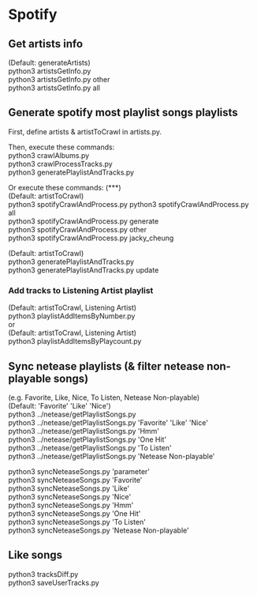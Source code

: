 # Spotify
## Get artists info
(Default: generateArtists)  
python3 artistsGetInfo.py  
python3 artistsGetInfo.py other  
python3 artistsGetInfo.py all  



## Generate spotify most playlist songs playlists
First, define artists & artistToCrawl in artists.py.  

Then, execute these commands:  
python3 crawlAlbums.py  
python3 crawlProcessTracks.py  
python3 generatePlaylistAndTracks.py  

Or execute these commands: (***)   
(Default: artistToCrawl)  
python3 spotifyCrawlAndProcess.py 
python3 spotifyCrawlAndProcess.py all  
python3 spotifyCrawlAndProcess.py generate  
python3 spotifyCrawlAndProcess.py other  
python3 spotifyCrawlAndProcess.py jacky_cheung  

(Default: artistToCrawl)  
python3 generatePlaylistAndTracks.py  
python3 generatePlaylistAndTracks.py update  

### Add tracks to Listening Artist playlist
(Default: artistToCrawl, Listening Artist)  
python3 playlistAddItemsByNumber.py  
or  
(Default: artistToCrawl, Listening Artist)  
python3 playlistAddItemsByPlaycount.py  



## Sync netease playlists (& filter netease non-playable songs)
(e.g. Favorite, Like, Nice, To Listen, Netease Non-playable)  
(Default: 'Favorite' 'Like' 'Nice')  
python3 ../netease/getPlaylistSongs.py  
python3 ../netease/getPlaylistSongs.py 'Favorite' 'Like' 'Nice'  
python3 ../netease/getPlaylistSongs.py 'Hmm'  
python3 ../netease/getPlaylistSongs.py 'One Hit'  
python3 ../netease/getPlaylistSongs.py 'To Listen'  
python3 ../netease/getPlaylistSongs.py 'Netease Non-playable'  

python3 syncNeteaseSongs.py 'parameter'  
python3 syncNeteaseSongs.py 'Favorite'  
python3 syncNeteaseSongs.py 'Like'  
python3 syncNeteaseSongs.py 'Nice'  
python3 syncNeteaseSongs.py 'Hmm'  
python3 syncNeteaseSongs.py 'One Hit'  
python3 syncNeteaseSongs.py 'To Listen'  
python3 syncNeteaseSongs.py 'Netease Non-playable'  

## Like songs
python3 tracksDiff.py  
python3 saveUserTracks.py  
